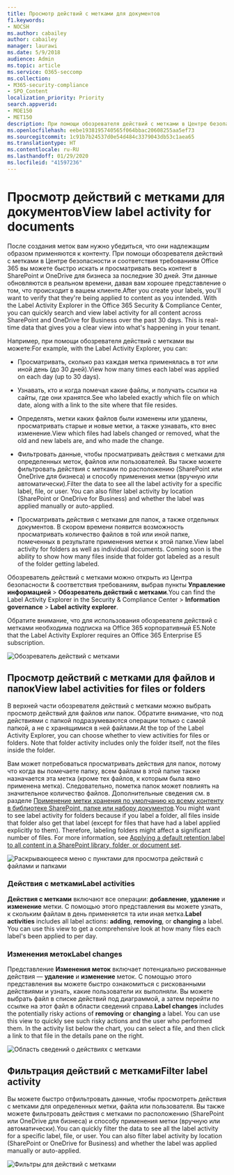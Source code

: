 ```yaml
---
title: Просмотр действий с метками для документов
f1.keywords:
- NOCSH
ms.author: cabailey
author: cabailey
manager: laurawi
ms.date: 5/9/2018
audience: Admin
ms.topic: article
ms.service: O365-seccomp
ms.collection:
- M365-security-compliance
- SPO_Content
localization_priority: Priority
search.appverid:
- MOE150
- MET150
description: При помощи обозревателя действий с метками в Центре безопасности и соответствия требованиям Office 365 вы можете быстро искать и просматривать весь контент в SharePoint и OneDrive для бизнеса за последние 30 дней. Эти данные обновляются в реальном времени и дают вам хорошее представление о том, что происходит в клиенте.
ms.openlocfilehash: eebe1938195740565f064bbac20608255aa5ef73
ms.sourcegitcommit: 1c91b7b24537d0e54d484c3379043db53c1aea65
ms.translationtype: HT
ms.contentlocale: ru-RU
ms.lasthandoff: 01/29/2020
ms.locfileid: "41597236"
---
```

# <a name="view-label-activity-for-documents"></a><span data-ttu-id="3f946-104">Просмотр действий с метками для документов</span><span class="sxs-lookup"><span data-stu-id="3f946-104">View label activity for documents</span></span>

<span data-ttu-id="3f946-p102">После создания меток вам нужно убедиться, что они надлежащим образом применяются к контенту. При помощи обозревателя действий с метками в Центре безопасности и соответствия требованиям Office 365 вы можете быстро искать и просматривать весь контент в SharePoint и OneDrive для бизнеса за последние 30 дней. Эти данные обновляются в реальном времени, давая вам хорошее представление о том, что происходит в вашем клиенте.</span><span class="sxs-lookup"><span data-stu-id="3f946-p102">After you create your labels, you'll want to verify that they're being applied to content as you intended. With the Label Activity Explorer in the Office 365 Security &amp; Compliance Center, you can quickly search and view label activity for all content across SharePoint and OneDrive for Business over the past 30 days. This is real-time data that gives you a clear view into what's happening in your tenant.</span></span>
  
<span data-ttu-id="3f946-108">Например, при помощи обозревателя действий с метками вы можете:</span><span class="sxs-lookup"><span data-stu-id="3f946-108">For example, with the Label Activity Explorer, you can:</span></span>
  
- <span data-ttu-id="3f946-109">Просматривать, сколько раз каждая метка применялась в тот или иной день (до 30 дней).</span><span class="sxs-lookup"><span data-stu-id="3f946-109">View how many times each label was applied on each day (up to 30 days).</span></span>
    
- <span data-ttu-id="3f946-110">Узнавать, кто и когда помечал какие файлы, и получать ссылки на сайты, где они хранятся.</span><span class="sxs-lookup"><span data-stu-id="3f946-110">See who labeled exactly which file on which date, along with a link to the site where that file resides.</span></span>
    
- <span data-ttu-id="3f946-111">Определять, метки каких файлов были изменены или удалены, просматривать старые и новые метки, а также узнавать, кто внес изменение.</span><span class="sxs-lookup"><span data-stu-id="3f946-111">View which files had labels changed or removed, what the old and new labels are, and who made the change.</span></span>
    
- <span data-ttu-id="3f946-p103">Фильтровать данные, чтобы просматривать действия с метками для определенных меток, файлов или пользователей. Вы также можете фильтровать действия с метками по расположению (SharePoint или OneDrive для бизнеса) и способу применения метки (вручную или автоматически).</span><span class="sxs-lookup"><span data-stu-id="3f946-p103">Filter the data to see all the label activity for a specific label, file, or user. You can also filter label activity by location (SharePoint or OneDrive for Business) and whether the label was applied manually or auto-applied.</span></span>
    
- <span data-ttu-id="3f946-p104">Просматривать действия с метками для папок, а также отдельных документов. В скором времени появится возможность просматривать количество файлов в той или иной папке, помеченных в результате применения метки к этой папке.</span><span class="sxs-lookup"><span data-stu-id="3f946-p104">View label activity for folders as well as individual documents. Coming soon is the ability to show how many files inside that folder got labeled as a result of the folder getting labeled.</span></span>
    
<span data-ttu-id="3f946-116">Обозреватель действий с метками можно открыть из Центра безопасности &amp; соответствия требованиям, выбрав пункты **Управление информацией** > **Обозреватель действий с метками**.</span><span class="sxs-lookup"><span data-stu-id="3f946-116">You can find the Label Activity Explorer in the Security &amp; Compliance Center > **Information governance** > **Label activity explorer**.</span></span>
  
<span data-ttu-id="3f946-117">Обратите внимание, что для использования обозревателя действий с метками необходима подписка на Office 365 корпоративный E5.</span><span class="sxs-lookup"><span data-stu-id="3f946-117">Note that the Label Activity Explorer requires an Office 365 Enterprise E5 subscription.</span></span>
  
![Обозреватель действий с метками](media/671ca0cd-1457-40b4-9917-b663360afd95.png)
  
## <a name="view-label-activities-for-files-or-folders"></a><span data-ttu-id="3f946-119">Просмотр действий с метками для файлов и папок</span><span class="sxs-lookup"><span data-stu-id="3f946-119">View label activities for files or folders</span></span>

<span data-ttu-id="3f946-p105">В верхней части обозревателя действий с метками можно выбрать просмотр действий для файлов или папок. Обратите внимание, что под действиями с папкой подразумеваются операции только с самой папкой, а не с хранящимися в ней файлами.</span><span class="sxs-lookup"><span data-stu-id="3f946-p105">At the top of the Label Activity Explorer, you can choose whether to view activities for files or folders. Note that folder activity includes only the folder itself, not the files inside the folder.</span></span>
  
<span data-ttu-id="3f946-p106">Вам может потребоваться просматривать действия для папок, потому что когда вы помечаете папку, всем файлам в этой папке также назначается эта метка (кроме тех файлов, к которым была явно применена метка). Следовательно, пометка папок может повлиять на значительное количество файлов. Дополнительные сведения см. в разделе [Применение метки хранения по умолчанию ко всему контенту в библиотеке SharePoint, папке или набору документов](labels.md#applying-a-default-retention-label-to-all-content-in-a-sharepoint-library-folder-or-document-set).</span><span class="sxs-lookup"><span data-stu-id="3f946-p106">You might want to see label activity for folders because if you label a folder, all files inside that folder also get that label (except for files that have had a label applied explicitly to them). Therefore, labeling folders might affect a significant number of files. For more information, see [Applying a default retention label to all content in a SharePoint library, folder, or document set](labels.md#applying-a-default-retention-label-to-all-content-in-a-sharepoint-library-folder-or-document-set).</span></span>
  
![Раскрывающееся меню с пунктами для просмотра действий с файлами и папками](media/11030584-f52d-49eb-86f3-7ead16a3b704.png)
  
### <a name="label-activities"></a><span data-ttu-id="3f946-126">Действия с метками</span><span class="sxs-lookup"><span data-stu-id="3f946-126">Label activities</span></span>

 <span data-ttu-id="3f946-p107">**Действия с метками** включают все операции: **добавление**, **удаление** и **изменение** метки. С помощью этого представления вы можете узнать, к скольким файлам в день применяется та или иная метка.</span><span class="sxs-lookup"><span data-stu-id="3f946-p107">**Label activities** includes all label actions: **adding**, **removing**, or **changing** a label. You can use this view to get a comprehensive look at how many files each label's been applied to per day.</span></span> 
  
### <a name="label-changes"></a><span data-ttu-id="3f946-129">Изменения меток</span><span class="sxs-lookup"><span data-stu-id="3f946-129">Label changes</span></span>

 <span data-ttu-id="3f946-p108">Представление **Изменения меток** включает потенциально рискованные действия — **удаление** и **изменение** меток. С помощью этого представления вы можете быстро ознакомиться с рискованными действиями и узнать, какие пользователи их выполняли. Вы можете выбрать файл в списке действий под диаграммой, а затем перейти по ссылке на этот файл в области сведений справа.</span><span class="sxs-lookup"><span data-stu-id="3f946-p108">**Label changes** includes the potentially risky actions of **removing** or **changing** a label. You can use this view to quickly see such risky actions and the user who performed them. In the activity list below the chart, you can select a file, and then click a link to that file in the details pane on the right.</span></span> 
  
![Область сведений о действиях с метками](media/eb580fd4-b5be-4fda-9ba5-c1256777310d.png)
  
## <a name="filter-label-activity"></a><span data-ttu-id="3f946-134">Фильтрация действий с метками</span><span class="sxs-lookup"><span data-stu-id="3f946-134">Filter label activity</span></span>

<span data-ttu-id="3f946-p109">Вы можете быстро отфильтровать данные, чтобы просмотреть действия с метками для определенных метки, файла или пользователя. Вы также можете фильтровать действия с метками по расположению (SharePoint или OneDrive для бизнеса) и способу применения метки (вручную или автоматически).</span><span class="sxs-lookup"><span data-stu-id="3f946-p109">You can quickly filter the data to see all the label activity for a specific label, file, or user. You can also filter label activity by location (SharePoint or OneDrive for Business) and whether the label was applied manually or auto-applied.</span></span>
  
![Фильтры для действий с метками](media/9de92985-120f-48b4-96a7-ef7ec8a71ff0.png)
  

